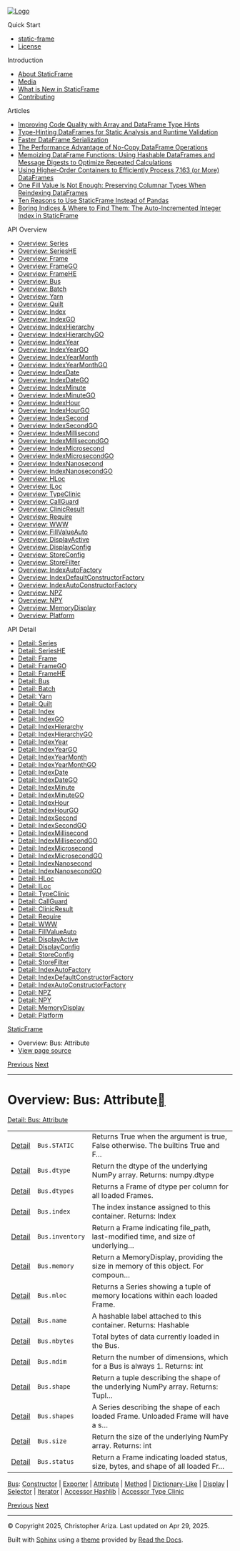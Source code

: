 [![Logo](../_static/sf-logo-web_icon-small.png)](../index.md)

Quick Start

* [static-frame](../readme.md)
* [License](../license.md)

Introduction

* [About StaticFrame](../intro.md)
* [Media](../intro.html#media)
* [What is New in StaticFrame](../new.md)
* [Contributing](../contributing.md)

Articles

* [Improving Code Quality with Array and DataFrame Type Hints](../articles/guard.md)
* [Type-Hinting DataFrames for Static Analysis and Runtime Validation](../articles/ftyping.md)
* [Faster DataFrame Serialization](../articles/serialize.md)
* [The Performance Advantage of No-Copy DataFrame Operations](../articles/no_copy.md)
* [Memoizing DataFrame Functions: Using Hashable DataFrames and Message Digests to Optimize Repeated Calculations](../articles/hash.md)
* [Using Higher-Order Containers to Efficiently Process 7,163 (or More) DataFrames](../articles/uhoc.md)
* [One Fill Value Is Not Enough: Preserving Columnar Types When Reindexing DataFrames](../articles/fill_value.md)
* [Ten Reasons to Use StaticFrame Instead of Pandas](../articles/upgrade.md)
* [Boring Indices & Where to Find Them: The Auto-Incremented Integer Index in StaticFrame](../articles/aiii.md)

API Overview

* [Overview: Series](series.md)
* [Overview: SeriesHE](series_he.md)
* [Overview: Frame](frame.md)
* [Overview: FrameGO](frame_go.md)
* [Overview: FrameHE](frame_he.md)
* [Overview: Bus](bus.md)
* [Overview: Batch](batch.md)
* [Overview: Yarn](yarn.md)
* [Overview: Quilt](quilt.md)
* [Overview: Index](index.md)
* [Overview: IndexGO](index_go.md)
* [Overview: IndexHierarchy](index_hierarchy.md)
* [Overview: IndexHierarchyGO](index_hierarchy_go.md)
* [Overview: IndexYear](index_year.md)
* [Overview: IndexYearGO](index_year_go.md)
* [Overview: IndexYearMonth](index_year_month.md)
* [Overview: IndexYearMonthGO](index_year_month_go.md)
* [Overview: IndexDate](index_date.md)
* [Overview: IndexDateGO](index_date_go.md)
* [Overview: IndexMinute](index_minute.md)
* [Overview: IndexMinuteGO](index_minute_go.md)
* [Overview: IndexHour](index_hour.md)
* [Overview: IndexHourGO](index_hour_go.md)
* [Overview: IndexSecond](index_second.md)
* [Overview: IndexSecondGO](index_second_go.md)
* [Overview: IndexMillisecond](index_millisecond.md)
* [Overview: IndexMillisecondGO](index_millisecond_go.md)
* [Overview: IndexMicrosecond](index_microsecond.md)
* [Overview: IndexMicrosecondGO](index_microsecond_go.md)
* [Overview: IndexNanosecond](index_nanosecond.md)
* [Overview: IndexNanosecondGO](index_nanosecond_go.md)
* [Overview: HLoc](hloc.md)
* [Overview: ILoc](iloc.md)
* [Overview: TypeClinic](type_clinic.md)
* [Overview: CallGuard](call_guard.md)
* [Overview: ClinicResult](clinic_result.md)
* [Overview: Require](require.md)
* [Overview: WWW](www.md)
* [Overview: FillValueAuto](fill_value_auto.md)
* [Overview: DisplayActive](display_active.md)
* [Overview: DisplayConfig](display_config.md)
* [Overview: StoreConfig](store_config.md)
* [Overview: StoreFilter](store_filter.md)
* [Overview: IndexAutoFactory](index_auto_factory.md)
* [Overview: IndexDefaultConstructorFactory](index_default_constructor_factory.md)
* [Overview: IndexAutoConstructorFactory](index_auto_constructor_factory.md)
* [Overview: NPZ](npz.md)
* [Overview: NPY](npy.md)
* [Overview: MemoryDisplay](memory_display.md)
* [Overview: Platform](platform.md)

API Detail

* [Detail: Series](../api_detail/series.md)
* [Detail: SeriesHE](../api_detail/series_he.md)
* [Detail: Frame](../api_detail/frame.md)
* [Detail: FrameGO](../api_detail/frame_go.md)
* [Detail: FrameHE](../api_detail/frame_he.md)
* [Detail: Bus](../api_detail/bus.md)
* [Detail: Batch](../api_detail/batch.md)
* [Detail: Yarn](../api_detail/yarn.md)
* [Detail: Quilt](../api_detail/quilt.md)
* [Detail: Index](../api_detail/index.md)
* [Detail: IndexGO](../api_detail/index_go.md)
* [Detail: IndexHierarchy](../api_detail/index_hierarchy.md)
* [Detail: IndexHierarchyGO](../api_detail/index_hierarchy_go.md)
* [Detail: IndexYear](../api_detail/index_year.md)
* [Detail: IndexYearGO](../api_detail/index_year_go.md)
* [Detail: IndexYearMonth](../api_detail/index_year_month.md)
* [Detail: IndexYearMonthGO](../api_detail/index_year_month_go.md)
* [Detail: IndexDate](../api_detail/index_date.md)
* [Detail: IndexDateGO](../api_detail/index_date_go.md)
* [Detail: IndexMinute](../api_detail/index_minute.md)
* [Detail: IndexMinuteGO](../api_detail/index_minute_go.md)
* [Detail: IndexHour](../api_detail/index_hour.md)
* [Detail: IndexHourGO](../api_detail/index_hour_go.md)
* [Detail: IndexSecond](../api_detail/index_second.md)
* [Detail: IndexSecondGO](../api_detail/index_second_go.md)
* [Detail: IndexMillisecond](../api_detail/index_millisecond.md)
* [Detail: IndexMillisecondGO](../api_detail/index_millisecond_go.md)
* [Detail: IndexMicrosecond](../api_detail/index_microsecond.md)
* [Detail: IndexMicrosecondGO](../api_detail/index_microsecond_go.md)
* [Detail: IndexNanosecond](../api_detail/index_nanosecond.md)
* [Detail: IndexNanosecondGO](../api_detail/index_nanosecond_go.md)
* [Detail: HLoc](../api_detail/hloc.md)
* [Detail: ILoc](../api_detail/iloc.md)
* [Detail: TypeClinic](../api_detail/type_clinic.md)
* [Detail: CallGuard](../api_detail/call_guard.md)
* [Detail: ClinicResult](../api_detail/clinic_result.md)
* [Detail: Require](../api_detail/require.md)
* [Detail: WWW](../api_detail/www.md)
* [Detail: FillValueAuto](../api_detail/fill_value_auto.md)
* [Detail: DisplayActive](../api_detail/display_active.md)
* [Detail: DisplayConfig](../api_detail/display_config.md)
* [Detail: StoreConfig](../api_detail/store_config.md)
* [Detail: StoreFilter](../api_detail/store_filter.md)
* [Detail: IndexAutoFactory](../api_detail/index_auto_factory.md)
* [Detail: IndexDefaultConstructorFactory](../api_detail/index_default_constructor_factory.md)
* [Detail: IndexAutoConstructorFactory](../api_detail/index_auto_constructor_factory.md)
* [Detail: NPZ](../api_detail/npz.md)
* [Detail: NPY](../api_detail/npy.md)
* [Detail: MemoryDisplay](../api_detail/memory_display.md)
* [Detail: Platform](../api_detail/platform.md)

[StaticFrame](../index.md)

* Overview: Bus: Attribute
* [View page source](../_sources/api_overview/bus-attribute.rst.txt)

[Previous](bus-exporter.html "Overview: Bus: Exporter")
[Next](bus-method.html "Overview: Bus: Method")

---

# Overview: Bus: Attribute[](#overview-bus-attribute "Link to this heading")

[Detail: Bus: Attribute](../api_detail/bus-attribute.html#api-detail-bus-attribute)

|  |  |  |
| --- | --- | --- |
| [Detail](../api_detail/bus-attribute.html#api-sig-bus-static) | `Bus.STATIC` | Returns True when the argument is true, False otherwise. The builtins True and F… |
| [Detail](../api_detail/bus-attribute.html#api-sig-bus-dtype) | `Bus.dtype` | Return the dtype of the underlying NumPy array. Returns: numpy.dtype |
| [Detail](../api_detail/bus-attribute.html#api-sig-bus-dtypes) | `Bus.dtypes` | Returns a Frame of dtype per column for all loaded Frames. |
| [Detail](../api_detail/bus-attribute.html#api-sig-bus-index) | `Bus.index` | The index instance assigned to this container. Returns: Index |
| [Detail](../api_detail/bus-attribute.html#api-sig-bus-inventory) | `Bus.inventory` | Return a Frame indicating file\_path, last-modified time, and size of underlying… |
| [Detail](../api_detail/bus-attribute.html#api-sig-bus-memory) | `Bus.memory` | Return a MemoryDisplay, providing the size in memory of this object. For compoun… |
| [Detail](../api_detail/bus-attribute.html#api-sig-bus-mloc) | `Bus.mloc` | Returns a Series showing a tuple of memory locations within each loaded Frame. |
| [Detail](../api_detail/bus-attribute.html#api-sig-bus-name) | `Bus.name` | A hashable label attached to this container. Returns: Hashable |
| [Detail](../api_detail/bus-attribute.html#api-sig-bus-nbytes) | `Bus.nbytes` | Total bytes of data currently loaded in the Bus. |
| [Detail](../api_detail/bus-attribute.html#api-sig-bus-ndim) | `Bus.ndim` | Return the number of dimensions, which for a Bus is always 1. Returns: int |
| [Detail](../api_detail/bus-attribute.html#api-sig-bus-shape) | `Bus.shape` | Return a tuple describing the shape of the underlying NumPy array. Returns: Tupl… |
| [Detail](../api_detail/bus-attribute.html#api-sig-bus-shapes) | `Bus.shapes` | A Series describing the shape of each loaded Frame. Unloaded Frame will have a s… |
| [Detail](../api_detail/bus-attribute.html#api-sig-bus-size) | `Bus.size` | Return the size of the underlying NumPy array. Returns: int |
| [Detail](../api_detail/bus-attribute.html#api-sig-bus-status) | `Bus.status` | Return a Frame indicating loaded status, size, bytes, and shape of all loaded Fr… |

[Bus](bus.html#api-overview-bus): [Constructor](bus-constructor.html#api-overview-bus-constructor) | [Exporter](bus-exporter.html#api-overview-bus-exporter) | [Attribute](#api-overview-bus-attribute) | [Method](bus-method.html#api-overview-bus-method) | [Dictionary-Like](bus-dictionary_like.html#api-overview-bus-dictionary-like) | [Display](bus-display.html#api-overview-bus-display) | [Selector](bus-selector.html#api-overview-bus-selector) | [Iterator](bus-iterator.html#api-overview-bus-iterator) | [Accessor Hashlib](bus-accessor_hashlib.html#api-overview-bus-accessor-hashlib) | [Accessor Type Clinic](bus-accessor_type_clinic.html#api-overview-bus-accessor-type-clinic)

[Previous](bus-exporter.html "Overview: Bus: Exporter")
[Next](bus-method.html "Overview: Bus: Method")

---

© Copyright 2025, Christopher Ariza.
Last updated on Apr 29, 2025.

Built with [Sphinx](https://www.sphinx-doc.org/) using a
[theme](https://github.com/readthedocs/sphinx_rtd_theme)
provided by [Read the Docs](https://readthedocs.org).